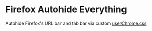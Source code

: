 # Firefox Autohide Everything
Autohide Firefox's URL bar and tab bar via custom [userChrome.css](https://www.userchrome.org/)
